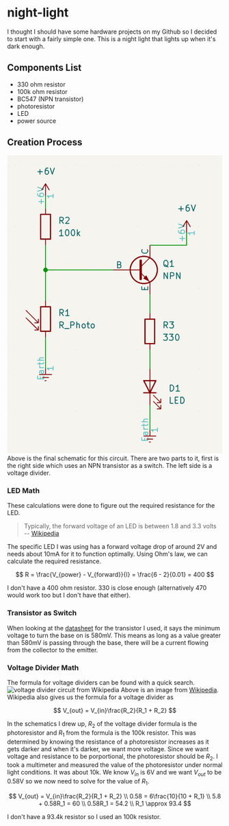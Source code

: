 # night-light
I thought I should have some hardware projects on my Github so I decided to start with a fairly simple one. This is a night light that lights up when it's dark enough.

## Components List
- 330 ohm resistor
- 100k ohm resistor
- BC547 (NPN transistor)
- photoresistor
- LED
- power source

## Creation Process
![schematic diagram of night light](./imgs/schematic.png)  
Above is the final schematic for this circuit. There are two parts to it, first is the right side which uses an NPN transistor as a switch. The left side is a voltage divider.  
### LED Math
These calculations were done to figure out the required resistance for the LED.
> Typically, the forward voltage of an LED is between 1.8 and 3.3 volts  
-- [Wikipedia](https://en.wikipedia.org/wiki/LED_circuit)

The specific LED I was using has a forward voltage drop of around 2V and needs about 10mA for it to function optimally. Using Ohm's law, we can calculate the required resistance.

$$
R = \frac{V_{power} - V_{forward}}{I} = \frac{6 - 2}{0.01} = 400
$$

I don't have a 400 ohm resistor. 330 is close enough (alternatively 470 would work too but I don't have that either).  
### Transistor as Switch
When looking at the [datasheet](https://www.sparkfun.com/datasheets/Components/BC546.pdf) for the transistor I used, it says the minimum voltage to turn the base on is 580mV. This means as long as a value greater than 580mV is passing through the base, there will be a current flowing from the collector to the emitter.
### Voltage Divider Math
The formula for voltage dividers can be found with a quick search.  
![voltage divider circuit from Wikipedia](https://upload.wikimedia.org/wikipedia/commons/2/21/Resistive_divider2.svg)
Above is an image from [Wikipedia](https://en.wikipedia.org/wiki/Voltage_divider). Wikipedia also gives us the formula for a voltage divider as 

$$
V_{out} = V_{in}\frac{R_2}{R_1 + R_2}
$$

In the schematics I drew up, $R_2$ of the voltage divider formula is the photoresistor and $R_1$ from the formula is the 100k resistor. This was determined by knowing the resistance of a photoresistor increases as it gets darker and when it's darker, we want more voltage. Since we want voltage and resistance to be porportional, the photoresistor should be $R_2$. I took a multimeter and measured the value of the photoresistor under normal light conditions. It was about 10k. We know $V_{in}$ is 6V and we want $V_{out}$ to be 0.58V so we now need to solve for the value of $R_1$.

$$
V_{out} = V_{in}\frac{R_2}{R_1 + R_2} \\
0.58 = 6\frac{10}{10 + R_1} \\
5.8 + 0.58R_1 = 60 \\
0.58R_1 = 54.2 \\
R_1 \approx 93.4
$$

I don't have a 93.4k resistor so I used an 100k resistor.
